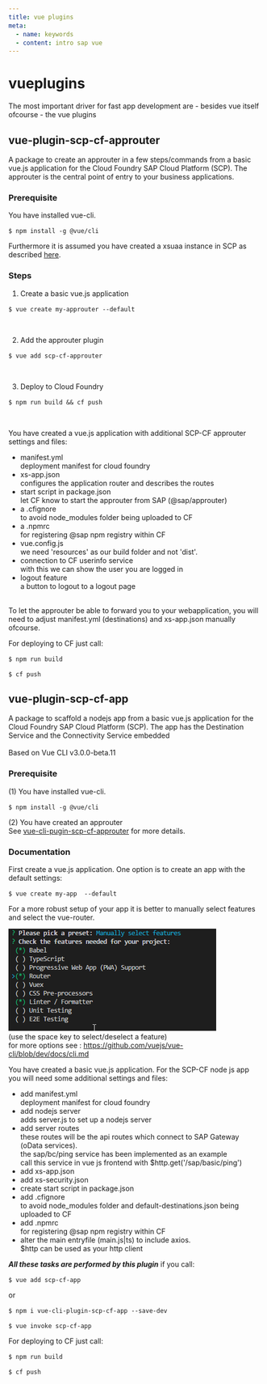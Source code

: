 ```yaml
---
title: vue plugins
meta:
  - name: keywords
  - content: intro sap vue
---
```


# vueplugins

The most important driver for fast app development are - besides vue itself ofcourse - the vue plugins
<br>

## vue-plugin-scp-cf-approuter

A package to create an approuter in a few steps/commands from a basic vue.js application for the Cloud Foundry SAP Cloud Platform (SCP). The approuter is the central point of entry to your business applications.
<br>

### Prerequisite

You have installed vue-cli. 
```
$ npm install -g @vue/cli
```

Furthermore it is assumed you have created a xsuaa instance in SCP as described [here](https://bertdeterd.github.io/vuepress-scp-cf/scpsettings/start.html#create-uaa-service-instance).<br>

### Steps

1. Create a basic vue.js application<br>
```
$ vue create my-approuter --default
```
<br>

2. Add the approuter plugin<br>
```
$ vue add scp-cf-approuter
```
<br>

3. Deploy to Cloud Foundry<br>
```
$ npm run build && cf push
```
<br>


You have created a vue.js application with additional SCP-CF approuter settings and files:
- manifest.yml<br>
deployment manifest for cloud foundry
- xs-app.json<br>
configures the application router and describes the routes
- start script in package.json<br>
let CF know to start the approuter from SAP (@sap/approuter)
- a .cfignore<br>
to avoid node_modules folder being uploaded to CF
- a .npmrc<br>
for registering @sap npm registry within CF 
- vue.config.js  <br>
we need 'resources' as our build folder and not 'dist'.
- connection to CF userinfo service <br>
with this we can show the user you are logged in
- logout feature<br>
a button to logout to a logout page
<br>
To let the approuter be able to forward you to your webapplication, you will need to adjust manifest.yml (destinations) and xs-app.json manually ofcourse.<br>

For deploying to CF just call:
```
$ npm run build
```
```
$ cf push
```





## vue-plugin-scp-cf-app

A package to scaffold a nodejs app from a basic vue.js application for the Cloud Foundry SAP Cloud Platform (SCP). 
The app has the Destination Service and the Connectivity Service embedded
<br><br>
Based on Vue CLI v3.0.0-beta.11

### Prerequisite

(1) You have installed vue-cli. 
```
$ npm install -g @vue/cli
```

(2) You have created an approuter <br>
See [vue-cli-pugin-scp-cf-approuter](https://www.npmjs.com/package/vue-cli-plugin-scp-cf-approuter) for more details.<br>

### Documentation

First create a vue.js application. One option is to create an app with the default settings:

```
$ vue create my-app  --default 
```

For a more robust setup of your app it is better to manually select features and select the vue-router.

![image selectfeatures](https://raw.githubusercontent.com/bertdeterd/images/master/cpcfapp/VUE-CLI-SelectFeatures.png "Info")
<br>(use the space key to select/deselect a feature)<br>
for more options see : https://github.com/vuejs/vue-cli/blob/dev/docs/cli.md

You have created a basic vue.js application. For the SCP-CF node js app you will need some additional settings and files:
- add manifest.yml<br>
deployment manifest for cloud foundry
- add nodejs server <br>
adds server.js to set up a nodejs server
- add server routes<br>
these routes will be the api routes which connect to SAP Gateway (oData services).<br>
the sap/bc/ping service has been implemented as an example<br>
call this service in vue js frontend with $http.get('/sap/basic/ping')
- add xs-app.json
- add xs-security.json
- create start script in package.json
- add .cfignore<br>
to avoid node_modules folder and default-destinations.json being uploaded to CF
- add .npmrc<br>
for registering @sap npm registry within CF 
- alter the main entryfile (main.js|ts) to include axios.<br>
$http can be used as your http client <br>

***All these tasks are performed by this plugin*** if you call:
```
$ vue add scp-cf-app
```
or
```
$ npm i vue-cli-plugin-scp-cf-app --save-dev
```
```
$ vue invoke scp-cf-app 
```



For deploying to CF just call:
```
$ npm run build
```
```
$ cf push
```



